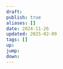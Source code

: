 ```yaml
---
draft: 
publish: true
aliases: []
date: 2024-11-26
updated: 2025-02-09
tags: []
up: 
jump: 
down: 
---
```

